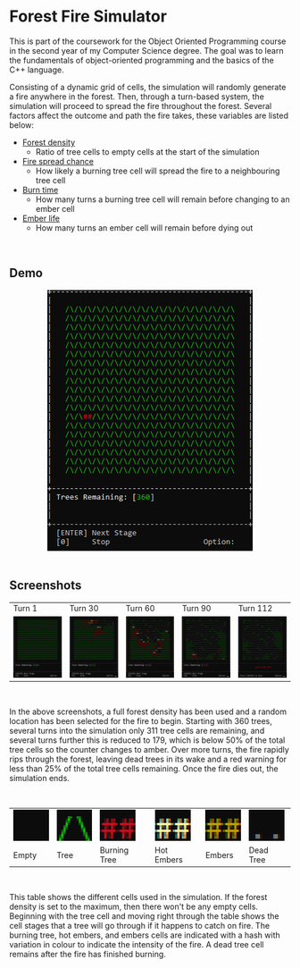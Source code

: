 <h1>
  Forest Fire Simulator
</h1>

This is part of the coursework for the Object Oriented Programming course in the second year of my Computer Science degree. The goal was to learn the fundamentals of object-oriented programming and the basics of the C++ language.

Consisting of a dynamic grid of cells, the simulation will randomly generate a fire anywhere in the forest. Then, through a turn-based system, the simulation will proceed to spread the fire throughout the forest. Several factors affect the outcome and path the fire takes, these variables are listed below:

- <a href="https://github.com/omosborne/forest-fire-simulator/blob/2c2be185cd8c3eace03a0cef6aa4e192265d0ed4/FireSimulation/Cell.h#L42">Forest density</a>
  - Ratio of tree cells to empty cells at the start of the simulation
- <a href="https://github.com/omosborne/forest-fire-simulator/blob/2c2be185cd8c3eace03a0cef6aa4e192265d0ed4/FireSimulation/Cell.h#L40">Fire spread chance</a>
  - How likely a burning tree cell will spread the fire to a neighbouring tree cell
- <a href="https://github.com/omosborne/forest-fire-simulator/blob/2c2be185cd8c3eace03a0cef6aa4e192265d0ed4/FireSimulation/Cell.h#L36">Burn time</a>
  - How many turns a burning tree cell will remain before changing to an ember cell
- <a href="https://github.com/omosborne/forest-fire-simulator/blob/2c2be185cd8c3eace03a0cef6aa4e192265d0ed4/FireSimulation/Cell.h#L37">Ember life</a>
  - How many turns an ember cell will remain before dying out

<br>

<h2>
  Demo
</h2>

<div align="center">
  <img src="Documentation/firesim-demo-animated.gif" alt="Animation showing simulation of fire spreading through a forest">
</div>

<br>

<h2>
  Screenshots
</h2>

<table align="center">
<tr>
    <td>Turn 1</td>
    <td>Turn 30</td>
    <td>Turn 60</td>
    <td>Turn 90</td>
    <td>Turn 112</td>
  </tr>
  <tr>
    <td><img src="Documentation/firesim-demo-1.png" alt="Turn 1 shows the starting location of the fire"></td>
    <td><img src="Documentation/firesim-demo-2.png" alt="Turn 30 shows minimal fire damage to the forest"></td>
    <td><img src="Documentation/firesim-demo-3.png" alt="Turn 60 shows significant fire damage as less than 50% of trees remain"></td>
    <td><img src="Documentation/firesim-demo-4.png" alt="Turn 90 shows severe fire damage as less than 25% of trees remain"></td>
    <td><img src="Documentation/firesim-demo-5.png" alt="Turn 112 shows the finished simulation"></td>
  </tr>
</table>

<br>

In the above screenshots, a full forest density has been used and a random location has been selected for the fire to begin. Starting with 360 trees, several turns into the simulation only 311 tree cells are remaining, and several turns further this is reduced to 179, which is below 50% of the total tree cells so the counter changes to amber. Over more turns, the fire rapidly rips through the forest, leaving dead trees in its wake and a red warning for less than 25% of the total tree cells remaining. Once the fire dies out, the simulation ends.

<br>

<table align="center">
  <tr>
    <td><img src="Documentation/firesim-empty.png" alt="Two spaces represent an empty cell"></td>
    <td><img src="Documentation/firesim-tree.png" alt="A green forward and green backward slash represent a tree cell"></td>
    <td><img src="Documentation/firesim-burning-tree.png" alt="Two red hash symbols represent a burning tree cell"></td>
    <td><img src="Documentation/firesim-hot-embers.png" alt="Two yellow hash symbols represent a hot embers cell"></td>
    <td><img src="Documentation/firesim-embers.png" alt="Two orange hash symbols represent an embers cell"></td>
    <td><img src="Documentation/firesim-dead-tree.png" alt="Two grey full stops represent a dead tree cell"></td>
  </tr>
  <tr>
    <td>Empty</td>
    <td>Tree</td>
    <td>Burning Tree</td>
    <td>Hot Embers</td>
    <td>Embers</td>
    <td>Dead Tree</td>
  </tr>
</table>

<br>

This table shows the different cells used in the simulation. If the forest density is set to the maximum, then there won't be any empty cells. Beginning with the tree cell and moving right through the table shows the cell stages that a tree will go through if it happens to catch on fire. The burning tree, hot embers, and embers cells are indicated with a hash with variation in colour to indicate the intensity of the fire. A dead tree cell remains after the fire has finished burning.

